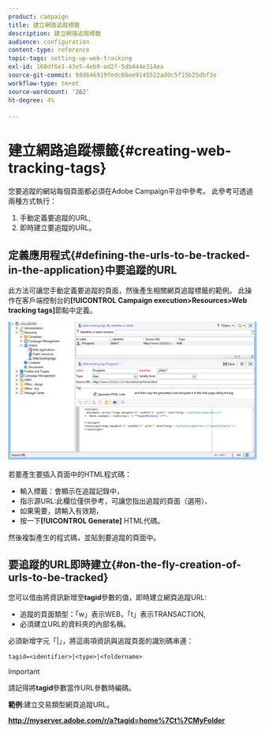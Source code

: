 ```yaml
---
product: campaign
title: 建立網路追蹤標籤
description: 建立網路追蹤標籤
audience: configuration
content-type: reference
topic-tags: setting-up-web-tracking
exl-id: 160df6e1-43e5-4eb9-ad2f-5db444e314ea
source-git-commit: 98d646919fedc66ee9145522ad0c5f15b25dbf2e
workflow-type: tm+mt
source-wordcount: '262'
ht-degree: 4%

---
```


# 建立網路追蹤標籤{#creating-web-tracking-tags}

您要追蹤的網站每個頁面都必須在Adobe Campaign平台中參考。 此參考可透過兩種方式執行：

1. 手動定義要追蹤的URL,
1. 即時建立要追蹤的URL。

## 定義應用程式{#defining-the-urls-to-be-tracked-in-the-application}中要追蹤的URL

此方法可讓您手動定義要追蹤的頁面，然後產生相關網頁追蹤標籤的範例。 此操作在客戶端控制台的&#x200B;**[!UICONTROL Campaign execution>Resources>Web tracking tags]**&#x200B;節點中定義。

![](assets/d_ncs_integration_webtracking_screen.png)

若要產生要插入頁面中的HTML程式碼：

* 輸入標籤：會顯示在追蹤記錄中，
* 指示源URL:此欄位僅供參考，可讓您指出追蹤的頁面（選用）、
* 如果需要，請輸入有效期，
* 按一下&#x200B;**[!UICONTROL Generate]** HTML代碼。

然後複製產生的程式碼，並貼到要追蹤的頁面中。

## 要追蹤的URL即時建立{#on-the-fly-creation-of-urls-to-be-tracked}

您可以借由將資訊新增至&#x200B;**tagid**&#x200B;參數的值，即時建立網頁追蹤URL:

* 追蹤的頁面類型：「w」表示WEB，「t」表示TRANSACTION,
* 必須建立URL的資料夾的內部名稱。

必須新增字元「|」，將這兩項資訊與追蹤頁面的識別碼串連：

```
tagid=<identifier>|<type>|<foldername>
```

>[!IMPORTANT]
>
>請記得將&#x200B;**tagid**&#x200B;參數當作URL參數時編碼。

**範例**:建立交易類型網頁追蹤URL。

**http://myserver.adobe.com/r/a?tagid=home%7Ct%7CMyFolder**
